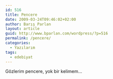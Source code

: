 ```yaml
---
id: 516
title: Pencere
date: 2009-03-24T09:46:02+02:00
author: Barış Parlan
layout: article
guid: http://www.bparlan.com/wordpress/?p=516
permalink: /pencere/
categories:
  - Yazılarım
tags:
  - edebiyat
---
```


Gözlerim pencere, yok bir kelimem&#8230;